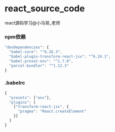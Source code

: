 <!--
 * @Author: your name
 * @Date: 2021-09-29 17:32:37
 * @LastEditTime: 2021-09-29 17:34:17
 * @LastEditors: your name
 * @Description: In User Settings Edit
 * @FilePath: /react-parcel/README.md
-->
# react_source_code

react源码学习@小马哥_老师
### npm依赖

```js
"devDependencies": {
  "babel-core": "^6.26.3",
  "babel-plugin-transform-react-jsx": "^6.24.1",
  "babel-preset-env": "^1.7.0",
  "parcel-bundler": "^1.12.3"
}
```
### .babelrc

```js
{
  "presets": ["env"],
  "plugins": [
    ["transform-react-jsx", {
      "pragma": "React.createElement"
    }]
  ]
}
```
